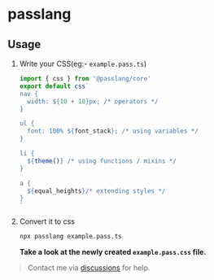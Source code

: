 # passlang

## Usage

1. Write your CSS(eg:- `example.pass.ts`)
    ```js
    import { css } from '@passlang/core'
    export default css`
    nav {
      width: ${10 + 10}px; /* operators */
    }

    ul {
      font: 100% ${font_stack}; /* using variables */
    }

    li {
      ${theme()} /* using functions / mixins */
    }

    a {
      ${equal_heights}/* extending styles */
    }
    `
    ```
2. Convert it to css
    ```bash
    npx passlang example.pass.ts
    ```
    **Take a look at the newly created `example.pass.css` file.**

> Contact me via [discussions](https://github.com/ksenginew/pass/discussions) for help.

